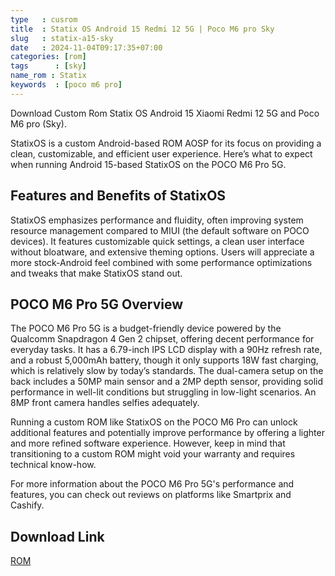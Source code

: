 ```yaml
---
type   : cusrom
title  : Statix OS Android 15 Redmi 12 5G | Poco M6 pro Sky
slug   : statix-a15-sky
date   : 2024-11-04T09:17:35+07:00
categories: [rom]
tags      : [sky]
name_rom : Statix
keywords  : [poco m6 pro]
---
```


Download Custom Rom Statix OS Android 15 Xiaomi Redmi 12 5G and Poco M6 pro (Sky).

StatixOS is a custom Android-based ROM AOSP for its focus on providing a clean, customizable, and efficient user experience. Here’s what to expect when running Android 15-based StatixOS on the POCO M6 Pro 5G.

## Features and Benefits of StatixOS

StatixOS emphasizes performance and fluidity, often improving system resource management compared to MIUI (the default software on POCO devices). It features customizable quick settings, a clean user interface without bloatware, and extensive theming options. Users will appreciate a more stock-Android feel combined with some performance optimizations and tweaks that make StatixOS stand out.

## POCO M6 Pro 5G Overview

The POCO M6 Pro 5G is a budget-friendly device powered by the Qualcomm Snapdragon 4 Gen 2 chipset, offering decent performance for everyday tasks. It has a 6.79-inch IPS LCD display with a 90Hz refresh rate, and a robust 5,000mAh battery, though it only supports 18W fast charging, which is relatively slow by today’s standards. The dual-camera setup on the back includes a 50MP main sensor and a 2MP depth sensor, providing solid performance in well-lit conditions but struggling in low-light scenarios. An 8MP front camera handles selfies adequately.

Running a custom ROM like StatixOS on the POCO M6 Pro can unlock additional features and potentially improve performance by offering a lighter and more refined software experience. However, keep in mind that transitioning to a custom ROM might void your warranty and requires technical know-how.

For more information about the POCO M6 Pro 5G's performance and features, you can check out reviews on platforms like Smartprix and Cashify.



## Download Link
[ROM](https://downloads.statixos.com/15-VanillaIceCream/sky/)
